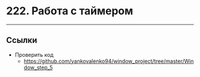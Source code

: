 # 222. Работа с таймером

---

## Ссылки

- Проверить код
	- https://github.com/yankovalenko94/window_project/tree/master/Window_step_5
